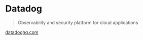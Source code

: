 # Datadog

> Observability and security platform for cloud applications

[datadoghq.com](https://www.datadoghq.com/)
